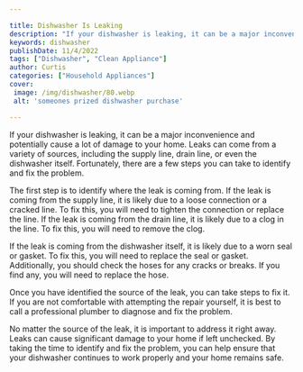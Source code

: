 ```yaml
---

title: Dishwasher Is Leaking
description: "If your dishwasher is leaking, it can be a major inconvenience and potentially cause a lot of damage to your home. Leaks can come ...see more"
keywords: dishwasher
publishDate: 11/4/2022
tags: ["Dishwasher", "Clean Appliance"]
author: Curtis
categories: ["Household Appliances"]
cover: 
 image: /img/dishwasher/80.webp
 alt: 'someones prized dishwasher purchase'

---
```


If your dishwasher is leaking, it can be a major inconvenience and potentially cause a lot of damage to your home. Leaks can come from a variety of sources, including the supply line, drain line, or even the dishwasher itself. Fortunately, there are a few steps you can take to identify and fix the problem.

The first step is to identify where the leak is coming from. If the leak is coming from the supply line, it is likely due to a loose connection or a cracked line. To fix this, you will need to tighten the connection or replace the line. If the leak is coming from the drain line, it is likely due to a clog in the line. To fix this, you will need to remove the clog.

If the leak is coming from the dishwasher itself, it is likely due to a worn seal or gasket. To fix this, you will need to replace the seal or gasket. Additionally, you should check the hoses for any cracks or breaks. If you find any, you will need to replace the hose.

Once you have identified the source of the leak, you can take steps to fix it. If you are not comfortable with attempting the repair yourself, it is best to call a professional plumber to diagnose and fix the problem.

No matter the source of the leak, it is important to address it right away. Leaks can cause significant damage to your home if left unchecked. By taking the time to identify and fix the problem, you can help ensure that your dishwasher continues to work properly and your home remains safe.
